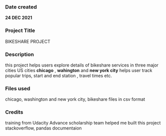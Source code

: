 
### Date created
**24 DEC 2021**

### Project Title
BIKESHARE PROJECT

### Description
this project helps users explore details of bikeshare services in three major cities US cities **chicago** , **wahington** and **new york city**
helps user track popular trips, start and end station , travel times etc.

### Files used
chicago, washington and new york city, bikeshare files in csv format

### Credits
training from Udacity Advance scholarship team helped me built this project stackoverflow,
pandas documentaion

